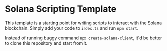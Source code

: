 # Solana Scripting Template

This template is a starting point for writing scripts to interact with the Solana blockchain. Simply add your code to `index.ts` and run `npm start`.

Instead of running buggy command `npx create-solana-client`, it'd be better to clone this repository and start from it.
